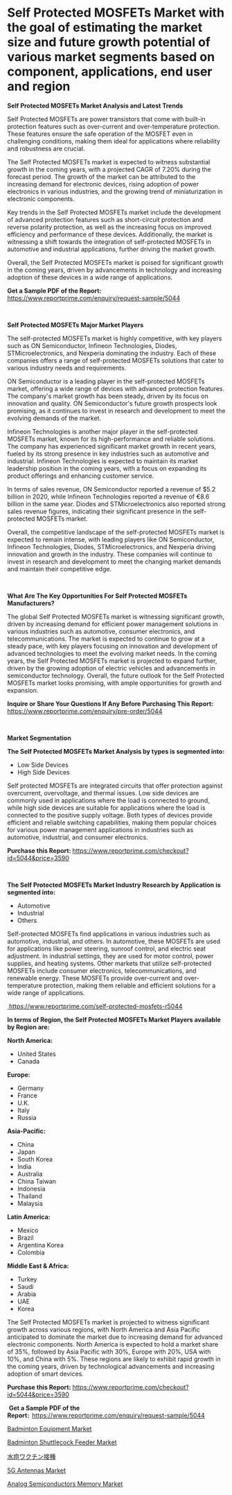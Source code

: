 <p><h1>Self Protected MOSFETs Market with the goal of estimating the market size and future growth potential of various market segments based on component, applications, end user and region</h1></p><p><strong>Self Protected MOSFETs Market Analysis and Latest Trends</strong></p>
<p><p>Self Protected MOSFETs are power transistors that come with built-in protection features such as over-current and over-temperature protection. These features ensure the safe operation of the MOSFET even in challenging conditions, making them ideal for applications where reliability and robustness are crucial.</p><p>The Self Protected MOSFETs market is expected to witness substantial growth in the coming years, with a projected CAGR of 7.20% during the forecast period. The growth of the market can be attributed to the increasing demand for electronic devices, rising adoption of power electronics in various industries, and the growing trend of miniaturization in electronic components.</p><p>Key trends in the Self Protected MOSFETs market include the development of advanced protection features such as short-circuit protection and reverse polarity protection, as well as the increasing focus on improved efficiency and performance of these devices. Additionally, the market is witnessing a shift towards the integration of self-protected MOSFETs in automotive and industrial applications, further driving the market growth.</p><p>Overall, the Self Protected MOSFETs market is poised for significant growth in the coming years, driven by advancements in technology and increasing adoption of these devices in a wide range of applications.</p></p>
<p><strong>Get a Sample PDF of the Report:&nbsp;</strong> <a href="https://www.reportprime.com/enquiry/request-sample/5044">https://www.reportprime.com/enquiry/request-sample/5044</a></p>
<p>&nbsp;</p>
<p><strong>Self Protected MOSFETs Major Market Players</strong></p>
<p><p>The self-protected MOSFETs market is highly competitive, with key players such as ON Semiconductor, Infineon Technologies, Diodes, STMicroelectronics, and Nexperia dominating the industry. Each of these companies offers a range of self-protected MOSFETs solutions that cater to various industry needs and requirements.</p><p>ON Semiconductor is a leading player in the self-protected MOSFETs market, offering a wide range of devices with advanced protection features. The company's market growth has been steady, driven by its focus on innovation and quality. ON Semiconductor's future growth prospects look promising, as it continues to invest in research and development to meet the evolving demands of the market.</p><p>Infineon Technologies is another major player in the self-protected MOSFETs market, known for its high-performance and reliable solutions. The company has experienced significant market growth in recent years, fueled by its strong presence in key industries such as automotive and industrial. Infineon Technologies is expected to maintain its market leadership position in the coming years, with a focus on expanding its product offerings and enhancing customer service.</p><p>In terms of sales revenue, ON Semiconductor reported a revenue of $5.2 billion in 2020, while Infineon Technologies reported a revenue of €8.6 billion in the same year. Diodes and STMicroelectronics also reported strong sales revenue figures, indicating their significant presence in the self-protected MOSFETs market.</p><p>Overall, the competitive landscape of the self-protected MOSFETs market is expected to remain intense, with leading players like ON Semiconductor, Infineon Technologies, Diodes, STMicroelectronics, and Nexperia driving innovation and growth in the industry. These companies will continue to invest in research and development to meet the changing market demands and maintain their competitive edge.</p></p>
<p>&nbsp;</p>
<p><strong>What Are The Key Opportunities For Self Protected MOSFETs Manufacturers?</strong></p>
<p><p>The global Self Protected MOSFETs market is witnessing significant growth, driven by increasing demand for efficient power management solutions in various industries such as automotive, consumer electronics, and telecommunications. The market is expected to continue to grow at a steady pace, with key players focusing on innovation and development of advanced technologies to meet the evolving market needs. In the coming years, the Self Protected MOSFETs market is projected to expand further, driven by the growing adoption of electric vehicles and advancements in semiconductor technology. Overall, the future outlook for the Self Protected MOSFETs market looks promising, with ample opportunities for growth and expansion.</p></p>
<p><strong>Inquire or Share Your Questions If Any Before Purchasing This Report:</strong> <a href="https://www.reportprime.com/enquiry/pre-order/5044">https://www.reportprime.com/enquiry/pre-order/5044</a></p>
<p>&nbsp;</p>
<p><strong>Market Segmentation</strong></p>
<p><strong>The Self Protected MOSFETs Market Analysis by types is segmented into:</strong></p>
<p><ul><li>Low Side Devices</li><li>High Side Devices</li></ul></p>
<p><p>Self protected MOSFETs are integrated circuits that offer protection against overcurrent, overvoltage, and thermal issues. Low side devices are commonly used in applications where the load is connected to ground, while high side devices are suitable for applications where the load is connected to the positive supply voltage. Both types of devices provide efficient and reliable switching capabilities, making them popular choices for various power management applications in industries such as automotive, industrial, and consumer electronics.</p></p>
<p><strong>Purchase this Report:&nbsp;</strong><a href="https://www.reportprime.com/checkout?id=5044&price=3590">https://www.reportprime.com/checkout?id=5044&price=3590</a></p>
<p>&nbsp;</p>
<p><strong>The Self Protected MOSFETs Market Industry Research by Application is segmented into:</strong></p>
<p><ul><li>Automotive</li><li>Industrial</li><li>Others</li></ul></p>
<p><p>Self-protected MOSFETs find applications in various industries such as automotive, industrial, and others. In automotive, these MOSFETs are used for applications like power steering, sunroof control, and electric seat adjustment. In industrial settings, they are used for motor control, power supplies, and heating systems. Other markets that utilize self-protected MOSFETs include consumer electronics, telecommunications, and renewable energy. These MOSFETs provide over-current and over-temperature protection, making them reliable and efficient solutions for a wide range of applications.</p></p>
<p><a href="https://www.reportprime.com/self-protected-mosfets-r5044">&nbsp;https://www.reportprime.com/self-protected-mosfets-r5044</a></p>
<p><strong>In terms of Region, the Self Protected MOSFETs Market Players available by Region are:</strong></p>
<p>
    <p> <strong> North America: </strong>
        <ul>
            <li>United States</li>
            <li>Canada</li>
        </ul>
        </p> 
    <p> <strong> Europe: </strong>
        <ul>
            <li>Germany</li>
            <li>France</li>
            <li>U.K.</li>
            <li>Italy</li>
            <li>Russia</li>
        </ul>
        </p> 
    <p> <strong> Asia-Pacific: </strong>
        <ul>
            <li>China</li>
            <li>Japan</li>
            <li>South Korea</li>
            <li>India</li>
            <li>Australia</li>
            <li>China Taiwan</li>
            <li>Indonesia</li>
            <li>Thailand</li>
            <li>Malaysia</li>
        </ul>
        </p> 
    <p> <strong> Latin America: </strong>
        <ul>
            <li>Mexico</li>
            <li>Brazil</li>
            <li>Argentina Korea</li>
            <li>Colombia</li>
        </ul>
        </p> 
    <p> <strong> Middle East & Africa: </strong>
        <ul>
            <li>Turkey</li>
            <li>Saudi</li>
            <li>Arabia</li>
            <li>UAE</li>
            <li>Korea</li>
        </ul>
    </p>
    </p>
<p><p>The Self Protected MOSFETs market is projected to witness significant growth across various regions, with North America and Asia Pacific anticipated to dominate the market due to increasing demand for advanced electronic components. North America is expected to hold a market share of 35%, followed by Asia Pacific with 30%, Europe with 20%, USA with 10%, and China with 5%. These regions are likely to exhibit rapid growth in the coming years, driven by technological advancements and increasing adoption of smart devices.</p></p>
<p><strong>Purchase this Report: </strong><a href="https://www.reportprime.com/checkout?id=5044&price=3590">https://www.reportprime.com/checkout?id=5044&price=3590</a></p>
<p>&nbsp;<strong>Get a Sample PDF of the Report:&nbsp;&nbsp;</strong><a href="https://www.reportprime.com/enquiry/request-sample/5044">https://www.reportprime.com/enquiry/request-sample/5044</a></p>
<p><strong></strong></p>
<p><p><a href="https://issuu.com/reportprime-2/docs/badminton-equipment-market-size-2030.pptx">Badminton Equipment Market</a></p><p><a href="https://issuu.com/reportprime-2/docs/badminton-shuttlecock-feeder-market-size-2030.pptx">Badminton Shuttlecock Feeder Market</a></p><p><a href="https://github.com/charm854/Market-Research-Report-List-1/blob/main/251158073879.md">水痘ワクチン接種</a></p><p><a href="https://github.com/GroverBarry/Market-Research-Report-List-5/blob/main/5g-antennas-market.md">5G Antennas Market</a></p><p><a href="https://github.com/NaomieConner2023/Market-Research-Report-List-1/blob/main/analog-semiconductors-memory-market.md">Analog Semiconductors Memory Market</a></p></p>
